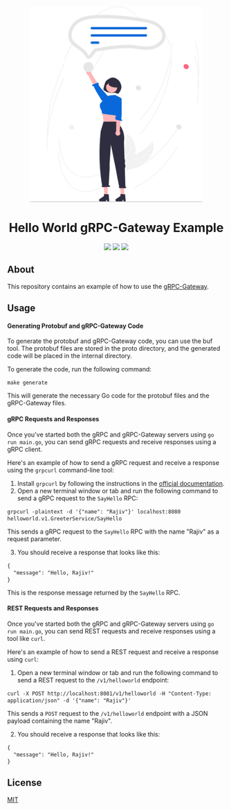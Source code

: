 <div align="center">
<img src="assets/helloworld-grpc-gateway-example.svg" height="auto" width="400" />
<br />
<h1>Hello World gRPC-Gateway Example</h1>
<p>

</p>
<a href="https://github.com/iamrajiv/helloworld-grpc-gateway-example/network/members"><img src="https://img.shields.io/github/forks/iamrajiv/helloworld-grpc-gateway-example?color=0969da&style=for-the-badge" height="auto" width="auto" /></a>
<a href="https://github.com/iamrajiv/helloworld-grpc-gateway-example/stargazers"><img src="https://img.shields.io/github/stars/iamrajiv/helloworld-grpc-gateway-example?color=0969da&style=for-the-badge" height="auto" width="auto" /></a>
<a href="https://github.com/iamrajiv/helloworld-grpc-gateway-example/blob/main/LICENSE"><img src="https://img.shields.io/github/license/iamrajiv/helloworld-grpc-gateway-example?color=0969da&style=for-the-badge" height="auto" width="auto" /></a>
</div>

## About

This repository contains an example of how to use the [gRPC-Gateway](https://github.com/grpc-ecosystem/grpc-gateway).

## Usage

#### Generating Protobuf and gRPC-Gateway Code

To generate the protobuf and gRPC-Gateway code, you can use the buf tool. The protobuf files are stored in the proto directory, and the generated code will be placed in the internal directory.

To generate the code, run the following command:

```shell
make generate
```

This will generate the necessary Go code for the protobuf files and the gRPC-Gateway files.

#### gRPC Requests and Responses

Once you've started both the gRPC and gRPC-Gateway servers using `go run main.go`, you can send gRPC requests and receive responses using a gRPC client.

Here's an example of how to send a gRPC request and receive a response using the `grpcurl` command-line tool:

1. Install `grpcurl` by following the instructions in the [official documentation](https://github.com/fullstorydev/grpcurl#installation).
2. Open a new terminal window or tab and run the following command to send a gRPC request to the `SayHello` RPC:

```shell
grpcurl -plaintext -d '{"name": "Rajiv"}' localhost:8080 helloworld.v1.GreeterService/SayHello
```

This sends a gRPC request to the `SayHello` RPC with the name "Rajiv" as a request parameter.

3. You should receive a response that looks like this:

```shell
{
  "message": "Hello, Rajiv!"
}
```

This is the response message returned by the `SayHello` RPC.

#### REST Requests and Responses

Once you've started both the gRPC and gRPC-Gateway servers using `go run main.go`, you can send REST requests and receive responses using a tool like `curl`.

Here's an example of how to send a REST request and receive a response using `curl`:

1. Open a new terminal window or tab and run the following command to send a REST request to the `/v1/helloworld` endpoint:

```shell
curl -X POST http://localhost:8081/v1/helloworld -H "Content-Type: application/json" -d '{"name": "Rajiv"}'
```

This sends a `POST` request to the `/v1/helloworld` endpoint with a JSON payload containing the name "Rajiv".

2. You should receive a response that looks like this:

```shell
{
  "message": "Hello, Rajiv!"
}
```

## License

[MIT](https://github.com/iamrajiv/helloworld-grpc-gateway-example/blob/main/LICENSE)
